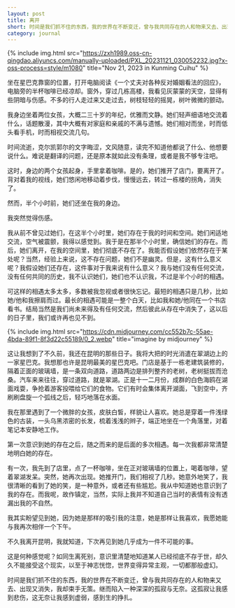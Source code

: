 ```yaml
---
layout: post
title: 离开
short: 时间是我们抓不住的东西，我的世界在不断变迁，曾与我共同存在的人和物来又去、出现又消失，我却束手无策
category: journal
---
```


{% include img.html src="https://zxh1989.oss-cn-qingdao.aliyuncs.com/manually-uploaded/PXL_20231121_030052232.jpg?x-oss-process=style/m1080" title="Nov 21, 2023 in Kunming Cuihu" %}

坐在星巴克靠窗的位置，打开电脑阅读《一个丈夫对各种反对婚姻看法的回应》，电脑旁的半杯咖啡已经凉却。窗外，穿过几栋高楼，我看见灰蒙蒙的天空，显得有些阴暗与伤感。不多的行人走过来又走过去，树枝轻轻的摇晃，树叶微微的颤动。

我身边坐着两位女孩，大概二三十岁的年纪，优雅而文静。她们轻声细语地交流着什么，话题散漫，其中大概有对家庭和亲戚的不满与遗憾。她们相对而坐，时而低头看手机，时而相视交流几句。

时间流逝，克尔凯郭尔的文字晦涩，文风随意，读完不知道他都说了什么、他想要说什么。难说是翻译的问题，还是原本就如此没有条理，或者是我不够专注吧。

这时，身边的两个女孩起身，手里拿着咖啡。是的，她们推开了店门，要离开了。背对着我的视线，她们悠闲地移动着步伐，慢慢远去，转过一栋楼的拐角，消失了。

然而，半个小时前，她们还坐在我的身边。

我突然觉得伤感。

我从前不曾见过她们，在这半个小时里，她们存在于我的时间和空间。她们闲适地交流，空气被震颤，我得以感觉到。我于是在那半个小时里，确信她们的存在。而后，她们离开，在我的空间里，她们彻底不存在了。我能否假设她们依然存在于某处呢？当然，经验上来说，这不存在问题，她们不是幽灵。但是，这有什么意义呢？我假设她们还存在，这件事对于我来说有什么意义？我与她们没有任何交流，没有任何共同的历史，我不认识她们，她们也不认识我，不过是半个小时的相遇。

可这样的相遇太多太多，多数被我忽视或者很快忘记。最短的相遇只是几秒，比如她/他和我擦肩而过。最长的相遇可能是一整个白天，比如我和她/他同在一个书店看书。结局当然是我们尚未来得及有任何交流，然后彼此从存在中消失了，这以后的日子里，我们或许再也见不到。

{% include img.html src="https://cdn.midjourney.com/cc552b7c-55ae-4bda-89f1-8f3d22c55189/0_2.webp" title="imagine by midjourney" %}

这让我想到了不久前，我还在昆明的那些日子。我将大把的时光消遣在翠湖边上的一家星巴克。我想那也许是昆明最美的星巴克吧。门店是基于一栋老建筑装修的，隔着正面的玻璃墙，是一条双向道路，道路两边是排列整齐的老树，老树挺拔而沧桑。汽车来来往往，穿过道路，就是翠湖。正是十一二月份，成群的白色海鸥在湖面戏耍，争抢着游客投喂给它们的食物。它们有时会集体离开湖面，飞到空中，齐刷刷盘旋一个弧线之后，轻巧地落在水面。

我在那里遇到了一个微胖的女孩，皮肤白皙，样貌让人喜欢。她总是穿着一件浅绿色的古装，一头乌黑浓密的长发，梳着浅浅的辫子，端正地坐在一个角落里，对着笔记本安静地工作。

第一次意识到她的存在之后，随之而来的是后面的多次相遇。每一次我都非常清楚地明白她的存在。

有一次，我先到了店里，点了一杯咖啡，坐在正对玻璃墙的位置上，喝着咖啡，望着翠湖发呆。突然，她再次出现。她推开门，我们相视了几秒。她意外地笑了，我很清晰的看到了她的笑，是一种意外，或者还有些尴尬。我从中知道她也意识到了我的存在。而我呢，故作镇定，当然，实际上我并不知道自己当时的表情有没有透漏出我的不自然。

我其实盼望见到她，因为她是那样的吸引我的注意，她是那样让我喜欢，我愿她能与我再次相伴一个下午。

不久我离开昆明，我就知道，下次再见到她几乎成为一件不可能的事。

这是何种感觉呢？如同生离死别，意识里清楚地知道某人已经彻底不存于世，却久久不能接受这个现实，以至于神志恍惚，世界变得异常主观，一切都那般虚幻。

时间是我们抓不住的东西，我的世界在不断变迁，曾与我共同存在的人和物来又去、出现又消失，我却束手无策。继而陷入一种深深的孤寂与无奈。这孤寂让我感到悲伤，这无奈让我感到虚弱，感到生的挣扎。

